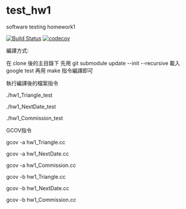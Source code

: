 # test_hw1
software testing homework1

[![Build Status](https://travis-ci.org/kamineko2016/test_hw1.svg?branch=master)](https://travis-ci.org/kamineko2016/test_hw1)
[![codecov](https://codecov.io/gh/kamineko2016/test_hw1/branch/master/graph/badge.svg)](https://codecov.io/gh/kamineko2016/test_hw1)

編譯方式:

在 clone 後的主目錄下
先用 git submodule update --init --recursive 載入 google test
再用 make 指令編譯即可

執行編譯後的檔案指令

./hw1_Triangle_test

./hw1_NextDate_test

./hw1_Commission_test

GCOV指令

gcov -a hw1_Triangle.cc

gcov -a hw1_NextDate.cc

gcov -a hw1_Commission.cc

gcov -b hw1_Triangle.cc

gcov -b hw1_NextDate.cc

gcov -b hw1_Commission.cc



